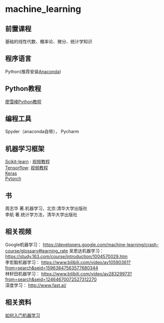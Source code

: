  machine_learning
 ================
## 前置课程
基础的线性代数、概率论、微分、统计学知识
## 程序语言
Python(推荐安装[Anaconda](https://www.jb51.net/article/137772.htm))
## Python教程
[廖雪峰Python教程](https://www.liaoxuefeng.com/wiki/0014316089557264a6b348958f449949df42a6d3a2e542c000/001432002680493d1babda364904ca0a6e28374498d59a7000)
## 编程工具
Spyder（anaconda自带）， Pycharm
## 机器学习框架
[Scikit-learn](http://sklearn.apachecn.org/cn/0.19.0/) : [视频教程](https://www.bilibili.com/video/av30085394?from=search&seid=13680779205200877201)<br>
[Tensorflow](https://www.tensorflow.org/): [视频教程](https://www.bilibili.com/video/av16001891?from=search&seid=9338929741631981599)<br>
[Keras](https://keras-cn.readthedocs.io/en/latest/) <br>
[Pytorch](https://pytorch.org/)
## 书
周志华 著.机器学习，北京:清华大学出版社<br>
李航 著.统计学方法，清华大学出版社
## 相关视频
Google机器学习： https://developers.google.com/machine-learning/crash-course/glossary#learning_rate
吴恩达机器学习： https://study.163.com/course/introduction/1004570029.htm <br>
李宏毅机器学习： https://www.bilibili.com/video/av10590361?from=search&seid=15963847563577680344 <br>
林轩田机器学习： https://www.bilibili.com/video/av28329973?from=search&seid=12464670072527312270  <br>
深度学习： http://www.fast.ai/
## 相关资料
[如何入门机器学习](https://byrio.org/how-to-machine-learning/)


